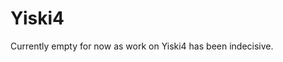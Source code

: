 # Yiski4

<primary-label ref="author-asojidev"/>

Currently empty for now as work on Yiski4 has been indecisive.
